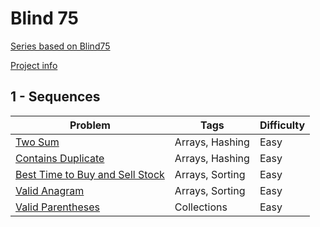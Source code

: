 # Blind 75
[Series based on Blind75](https://www.techinterviewhandbook.org/best-practice-questions/)
  
[Project info](https://github.com/Blind-75-Reference/.github)

## 1 - Sequences
| Problem | Tags | Difficulty |
| ------- | ---- | ---------- |
| [Two Sum](https://github.com/Blind-75-Reference/Two-Sum) | Arrays, Hashing | Easy |
| [Contains Duplicate](https://github.com/Blind-75-Reference/Contains-Duplicate) | Arrays, Hashing | Easy |
| [Best Time to Buy and Sell Stock](https://github.com/Blind-75-Reference/Best-Time-to-Buy-and-Sell-Stock) | Arrays, Sorting | Easy |
| [Valid Anagram](https://github.com/Blind-75-Reference/Valid-Anagram) | Arrays, Sorting | Easy |
| [Valid Parentheses](https://github.com/Blind-75-Reference/Valid-Parentheses) | Collections | Easy |

